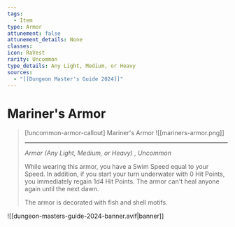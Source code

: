 ```yaml
---
tags:
  - Item
type: Armor
attunement: false
attunement_details: None
classes: 
icon: RaVest
rarity: Uncommon
type_details: Any Light, Medium, or Heavy
sources:
  - "[[Dungeon Master's Guide 2024]]"
---
```

# Mariner's Armor
>[!uncommon-armor-callout] Mariner's Armor
>![[mariners-armor.png]]
>
> - - -
>_Armor (Any Light, Medium, or Heavy) , Uncommon_
>
>While wearing this armor, you have a Swim Speed equal to your Speed. In addition, if you start your turn underwater with 0 Hit Points, you immediately regain 1d4 Hit Points. The armor can't heal anyone again until the next dawn.
>
>The armor is decorated with fish and shell motifs.
>


![[dungeon-masters-guide-2024-banner.avif|banner]]